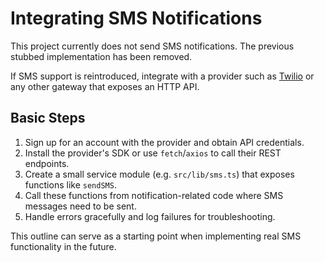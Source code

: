 # Integrating SMS Notifications

This project currently does not send SMS notifications. The previous stubbed implementation has been removed.

If SMS support is reintroduced, integrate with a provider such as [Twilio](https://www.twilio.com/) or any other gateway that exposes an HTTP API.

## Basic Steps

1. Sign up for an account with the provider and obtain API credentials.
2. Install the provider's SDK or use `fetch`/`axios` to call their REST endpoints.
3. Create a small service module (e.g. `src/lib/sms.ts`) that exposes functions like `sendSMS`.
4. Call these functions from notification-related code where SMS messages need to be sent.
5. Handle errors gracefully and log failures for troubleshooting.

This outline can serve as a starting point when implementing real SMS functionality in the future.
